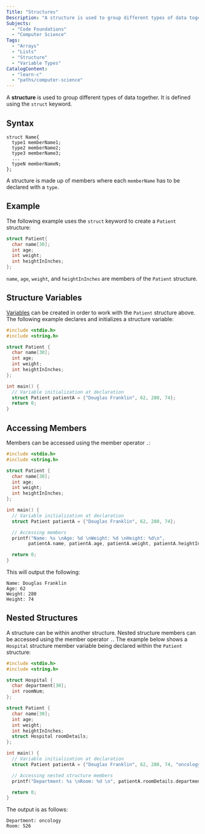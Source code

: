 ```yaml
---
Title: "Structures"
Description: "A structure is used to group different types of data together."
Subjects:
  - "Code Foundations"
  - "Computer Science"
Tags:
  - "Arrays"
  - "Lists"
  - "Structure"
  - "Variable Types"
CatalogContent:
  - "learn-c"
  - "paths/computer-science"
---
```


A **structure** is used to group different types of data together. It is defined using the `struct` keyword.

## Syntax

```pseudo
struct Name{
  type1 memberName1;
  type2 memberName2;
  type3 memberName3;
  ...
  typeN memberNameN;
};
```

A structure is made up of members where each `memberName` has to be declared with a `type`.

## Example

The following example uses the `struct` keyword to create a `Patient` structure:

```c
struct Patient{
  char name[30];
  int age;
  int weight;
  int heightInInches;
};
```

`name`, `age`, `weight`, and `heightInInches` are members of the `Patient` structure.

## Structure Variables

[Variables](https://www.codecademy.com/resources/docs/c/variables) can be created in order to work with the `Patient` structure above. The following example declares and initializes a structure variable:

```c
#include <stdio.h>
#include <string.h>

struct Patient {
  char name[30];
  int age;
  int weight;
  int heightInInches;
};

int main() {
  // Variable initialization at declaration
  struct Patient patientA = {"Douglas Franklin", 62, 280, 74};
  return 0;
}
```

## Accessing Members

Members can be accessed using the member operator `.`:

```c
#include <stdio.h>
#include <string.h>

struct Patient {
  char name[30];
  int age;
  int weight;
  int heightInInches;
};

int main() {
  // Variable initialization at declaration
  struct Patient patientA = {"Douglas Franklin", 62, 280, 74};

  // Accessing members
  printf("Name: %s \nAge: %d \nWeight: %d \nHeight: %d\n",
        patientA.name, patientA.age, patientA.weight, patientA.heightInInches);

  return 0;
}
```

This will output the following:

```shell
Name: Douglas Franklin
Age: 62
Weight: 280
Height: 74
```

## Nested Structures

A structure can be within another structure. Nested structure members can be accessed using the member operator `.`. The example below shows a `Hospital` structure member variable being declared within the `Patient` structure:

```c
#include <stdio.h>
#include <string.h>

struct Hospital {
  char department[30];
  int roomNum;
};

struct Patient {
  char name[30];
  int age;
  int weight;
  int heightInInches;
  struct Hospital roomDetails;
};

int main() {
  // Variable initialization at declaration
  struct Patient patientA = {"Douglas Franklin", 62, 280, 74, "oncology", 526};

  // Accessing nested structure members
  printf("Department: %s \nRoom: %d \n", patientA.roomDetails.department, patientA.roomDetails.roomNum);

  return 0;
}
```

The output is as follows:

```shell
Department: oncology
Room: 526
```
